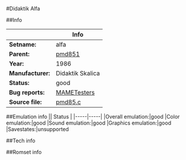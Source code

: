 #Didaktik Alfa

##Info

||Info|
|-----|-----|
|**Setname:**|alfa
|**Parent:**|[pmd851](pmd851.md)
|**Year:**|1986
|**Manufacturer:**|Didaktik Skalica
|**Status:**|good
|**Bug reports:**|[MAMETesters](http://mametesters.org/view_all_set.php?type=1&temporary=y&search=pmd85.c)
|**Source file:**|[pmd85.c](https://github.com/mamedev/mame/blob/master/src/mess/drivers/pmd85.c)

##Emulation info
|| Status |
|-----|-----|
|Overall emulation:|good
|Color emulation:|good
|Sound emulation:|good
|Graphics emulation:|good
|Savestates:|unsupported

##Tech info

##Romset info

<!--- START OF EDITED COMMENT DO NOT TOUCH TEXT ABOVE-->
